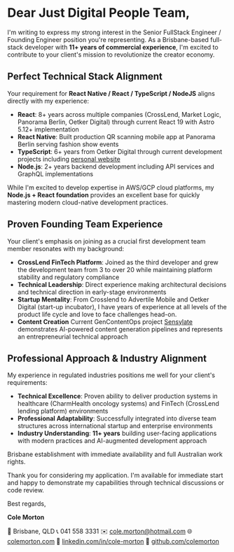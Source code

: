 # Dear Just Digital People Team,

I'm writing to express my strong interest in the Senior FullStack Engineer / Founding Engineer position you're representing. As a Brisbane-based full-stack developer with **11+ years of commercial experience**, I'm excited to contribute to your client's mission to revolutionize the creator economy.

## Perfect Technical Stack Alignment

Your requirement for **React Native / React / TypeScript / NodeJS** aligns directly with my experience:

- **React**: 8+ years across multiple companies (CrossLend, Market Logic, Panorama Berlin, Oetker Digital) through current React 19 with Astro 5.12+ implementation
- **React Native**: Built production QR scanning mobile app at Panorama Berlin serving fashion show events
- **TypeScript**: 6+ years from Oetker Digital through current development projects including [personal website](https://colemorton.com)
- **Node.js**: 2+ years backend development including API services and GraphQL implementations

While I'm excited to develop expertise in AWS/GCP cloud platforms, my **Node.js + React foundation** provides an excellent base for quickly mastering modern cloud-native development practices.

## Proven Founding Team Experience

Your client's emphasis on joining as a crucial first development team member resonates with my background:

- **CrossLend FinTech Platform**: Joined as the third developer and grew the development team from 3 to over 20 while maintaining platform stability and regulatory compliance
- **Technical Leadership**: Direct experience making architectural decisions and technical direction in early-stage environments
- **Startup Mentality**: From Crosslend to Advertile Mobile and Oetker Digital (start-up incubator), I have years of experience at all levels of the product life cycle and love to face challenges head-on.
- **Content Creation** Current GenContentOps project [Sensylate](https://github.com/ColeMorton/sensylate) demonstrates AI-powered content generation pipelines and represents an entrepreneurial technical approach

## Professional Approach & Industry Alignment

My experience in regulated industries positions me well for your client's requirements:

- **Technical Excellence**: Proven ability to deliver production systems in healthcare (CharmHealth oncology systems) and FinTech (CrossLend lending platform) environments
- **Professional Adaptability**: Successfully integrated into diverse team structures across international startup and enterprise environments
- **Industry Understanding**: **11+ years** building user-facing applications with modern practices and AI-augmented development approach

Brisbane establishment with immediate availability and full Australian work rights.

Thank you for considering my application. I'm available for immediate start and happy to demonstrate my capabilities through technical discussions or code review.

Best regards,

**Cole Morton**

📍 Brisbane, QLD
📞 041 558 3331
✉️ cole.morton@hotmail.com
🌐 [colemorton.com](https://colemorton.com)
💼 [linkedin.com/in/cole-morton](https://www.linkedin.com/in/cole-morton-72300745/)
📂 [github.com/colemorton](https://github.com/colemorton)